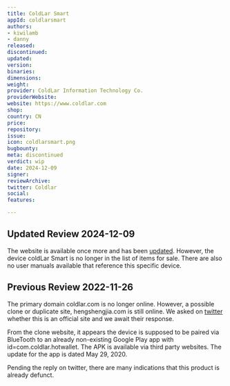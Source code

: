 ```yaml
---
title: ColdLar Smart
appId: coldlarsmart
authors:
- kiwilamb
- danny
released: 
discontinued: 
updated: 
version: 
binaries: 
dimensions: 
weight: 
provider: ColdLar Information Technology Co.
providerWebsite: 
website: https://www.coldlar.com
shop: 
country: CN
price: 
repository: 
issue: 
icon: coldlarsmart.png
bugbounty: 
meta: discontinued
verdict: wip
date: 2024-12-09
signer: 
reviewArchive: 
twitter: Coldlar
social: 
features: 

---
```


## Updated Review 2024-12-09

The website is available once more and has been [updated](https://www.coldlar.com/en/announcement/10000002?type=1). However, the device coldLar Smart is no longer in the list of items for sale. There are also no user manuals available that reference this specific device.


## Previous Review 2022-11-26

The primary domain coldlar.com is no longer online. However, a possible clone or duplicate site, hengshengjia.com is still online. We asked on [twitter](https://twitter.com/dannybuntu/status/1596363404440383488) whether this is an official site and we await their response.

From the clone website, it appears the device is supposed to be paired via BlueTooth to an already non-existing Google Play app with id=com.coldlar.hotwallet. The APK is available via third party websites. The update for the app is dated May 29, 2020. 

Pending the reply on twitter, there are many indications that this product is already defunct.


